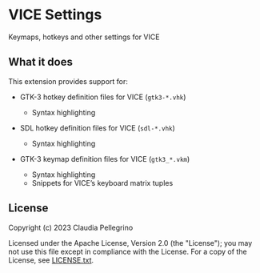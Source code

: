 # VICE Settings

Keymaps, hotkeys and other settings for VICE

## What it does

This extension provides support for:

- GTK-3 hotkey definition files for VICE (`gtk3-*.vhk`)

    - Syntax highlighting

- SDL hotkey definition files for VICE (`sdl-*.vhk`)

    - Syntax highlighting

- GTK-3 keymap definition files for VICE (`gtk3_*.vkm`)

    - Syntax highlighting
    - Snippets for VICE’s keyboard matrix tuples

## License

Copyright (c) 2023 Claudia Pellegrino

Licensed under the Apache License, Version 2.0 (the "License");
you may not use this file except in compliance with the License.
For a copy of the License, see [LICENSE.txt](LICENSE.txt).
